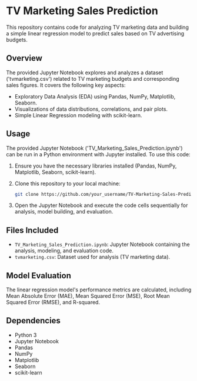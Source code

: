 # TV Marketing Sales Prediction

This repository contains code for analyzing TV marketing data and building a simple linear regression model to predict sales based on TV advertising budgets.

## Overview

The provided Jupyter Notebook explores and analyzes a dataset ('tvmarketing.csv') related to TV marketing budgets and corresponding sales figures. It covers the following key aspects:

- Exploratory Data Analysis (EDA) using Pandas, NumPy, Matplotlib, Seaborn.
- Visualizations of data distributions, correlations, and pair plots.
- Simple Linear Regression modeling with scikit-learn.

## Usage

The provided Jupyter Notebook ('TV_Marketing_Sales_Prediction.ipynb') can be run in a Python environment with Jupyter installed. To use this code:

1. Ensure you have the necessary libraries installed (Pandas, NumPy, Matplotlib, Seaborn, scikit-learn).
2. Clone this repository to your local machine:

    ```bash
    git clone https://github.com/your_username/TV-Marketing-Sales-Prediction.git
    ```

3. Open the Jupyter Notebook and execute the code cells sequentially for analysis, model building, and evaluation.

## Files Included

- `TV_Marketing_Sales_Prediction.ipynb`: Jupyter Notebook containing the analysis, modeling, and evaluation code.
- `tvmarketing.csv`: Dataset used for analysis (TV marketing data).

## Model Evaluation

The linear regression model's performance metrics are calculated, including Mean Absolute Error (MAE), Mean Squared Error (MSE), Root Mean Squared Error (RMSE), and R-squared.

## Dependencies

- Python 3
- Jupyter Notebook
- Pandas
- NumPy
- Matplotlib
- Seaborn
- scikit-learn


